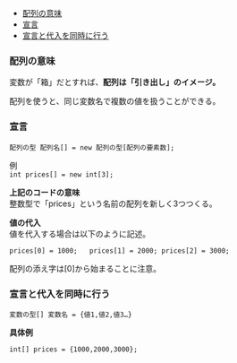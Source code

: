 * [配列の意味](#配列の意味)
* [宣言](#宣言)
* [宣言と代入を同時に行う](#宣言と代入を同時に行う)

### 配列の意味 
変数が「箱」だとすれば、**配列は「引き出し」のイメージ。**  

配列を使うと、同じ変数名で複数の値を扱うことができる。  

### 宣言  

`配列の型 配列名[] = new 配列の型[配列の要素数];`

例  
`int prices[] = new int[3];`

**上記のコードの意味**  
整数型で「prices」という名前の配列を新しく3つつくる。

**値の代入**  
値を代入する場合は以下のように記述。  

`prices[0] = 1000;  
prices[1] = 2000;
 prices[2] = 3000;`

 配列の添え字は[0]から始まることに注意。

 ### 宣言と代入を同時に行う

 `変数の型[] 変数名 = {値1,値2,値3…}`

**具体例**

`int[] prices = {1000,2000,3000};`
